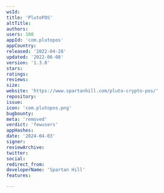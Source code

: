```yaml
---
wsId: 
title: 'PlutoPOS'
altTitle: 
authors: 
users: 100
appId: 'com.plutopos'
appCountry: 
released: '2022-04-28'
updated: '2022-06-08'
version: '1.3.0'
stars: 
ratings: 
reviews: 
size: 
website: 'https://www.spartanhill.com/pluto-crypto-pos/'
repository: 
issue: 
icon: 'com.plutopos.png'
bugbounty: 
meta: 'removed'
verdict: 'fewusers'
appHashes: 
date: '2024-04-03'
signer: 
reviewArchive: 
twitter: 
social: 
redirect_from: 
developerName: 'Spartan Hill'
features: 

---
```


